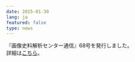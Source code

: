 ```yaml
---
date: 2015-01-30
lang: ja
featured: false
type: news
---
```

『画像史料解析センター通信』68号を発行しました。<br/>
詳細は<a href="http://www.hi.u-tokyo.ac.jp/gazo/centernewslist.htm" target="_blank">こちら</a>。
